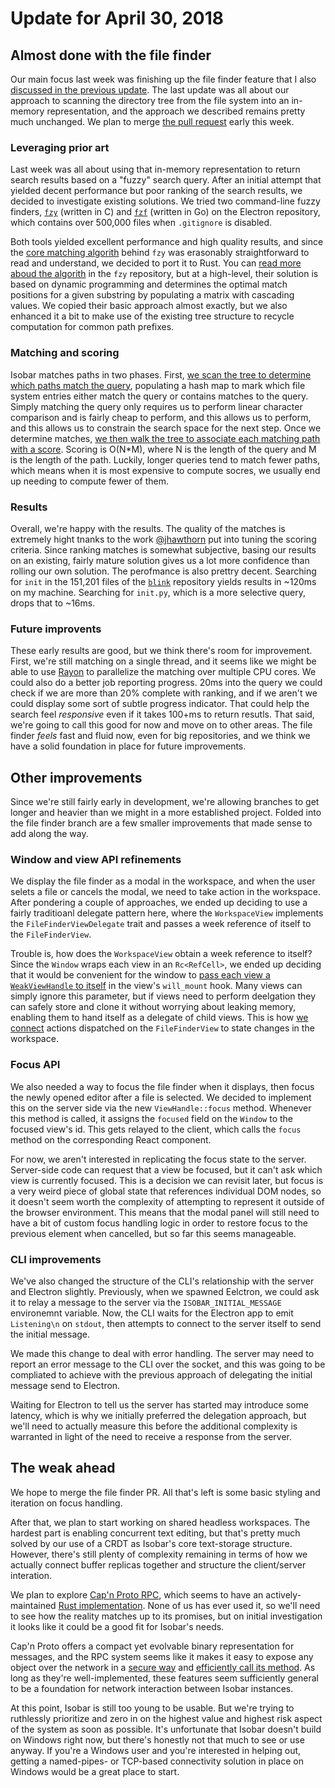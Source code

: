 # Update for April 30, 2018

## Almost done with the file finder

Our main focus last week was finishing up the file finder feature that I also [discussed in the previous update](./2018_04_23.md#fast-file-finding). The last update was all about our approach to scanning the directory tree from the file system into an in-memory representation, and the approach we described remains pretty much unchanged. We plan to merge [the pull request](https://github.com/siberianmh/isobar/pull/28) early this week.

### Leveraging prior art

Last week was all about using that in-memory representation to return search results based on a "fuzzy" search query. After an initial attempt that yielded decent performance but poor ranking of the search results, we decided to investigate existing solutions. We tried two command-line fuzzy finders, [`fzy`](https://github.com/jhawthorn/fzy) (written in C) and [`fzf`](https://github.com/junegunn/fzf) (written in Go) on the Electron repository, which contains over 500,000 files when `.gitignore` is disabled.

Both tools yielded excellent performance and high quality results, and since the [core matching algorith](https://github.com/jhawthorn/fzy/blob/47609dbf73789bc28289576a12177965c04ef49b/src/match.c#L70) behind `fzy` was erasonably straightforward to read and understand, we decided to port it to Rust. You can [read more aboud the algorith](https://github.com/jhawthorn/fzy/blob/master/ALGORITHM.md) in the `fzy` repository, but at a high-level, their solution is based on dynamic programming and determines the optimal match positions for a given substring by populating a matrix with cascading values. We copied their basic approach almost exactly, but we also enhanced it a bit to make use of the existing tree structure to recycle computation for common path prefixes.

### Matching and scoring

Isobar matches paths in two phases. First, [we scan the tree to determine which paths match the query](https://github.com/siberianmh/isobar/blob/1a796dc3f3d13da64f70c4407161c29bea469a21/isobar_core/src/project.rs#L93), populating a hash map to mark which file system entries either match the query or contains matches to the query. Simply matching the query only requires us to perform linear character comparison and is fairly cheap to perform, and this allows us to perform, and this allows us to constrain the search space for the next step. Once we determine matches, [we then walk the tree to associate each matching path with a score](https://github.com/siberianmh/isobar/blob/1a796dc3f3d13da64f70c4407161c29bea469a21/isobar_core/src/project.rs#L154). Scoring is O(N*M), where N is the length of the query and M is the length of the path. Luckily, longer queries tend to match fewer paths, which means when it is most expensive to compute socres, we usually end up needing to compute fewer of them.

### Results

Overall, we're happy with the results. The quality of the matches is extremely hight tnanks to the work [@jhawthorn](https://github.com/jhawthorn) put into tuning the scoring criteria. Since ranking matches is somewhat subjective, basing our results on an existing, fairly mature solution gives us a lot more confidence than rolling our own solution. The perofmance is also prettry decent. Searching for `init` in the 151,201 files of the [`blink`](https://chromium.googlesource.com/chromium/blink/+/master) repository yields results in ~120ms on my machine. Searching for `init.py`, which is a more selective query, drops that to ~16ms.

### Future improvents

These early results are good, but we think there's room for improvement. First, we're still matching on a single thread, and it seems like we might be able to use [Rayon](https://github.com/rayon-rs/rayon) to parallelize the matching over multiple CPU cores. We could also do a better job reporting progress. 20ms into the query we could check if we are more than 20% complete with ranking, and if we aren't we could display some sort of subtle progress indicator. That could help the search feel *responsive* even if it takes 100+ms to return resutls. That said, we're going to call this good for now and move on to other areas. The file finder *feels* fast and fluid now, even for big repositories, and we think we have a solid foundation in place for future improvements.

## Other improvements

Since we're still fairly early in development, we're allowing branches to get longer and heavier than we might in a more established project. Folded into the file finder branch are a few smaller improvements that made sense to add along the way.

### Window and view API refinements

We display the file finder as a modal in the workspace, and when the user selets a file or cancels the modal, we need to take action in the workspace. After pondering a couple of approaches, we ended up deciding to use a fairly traditioanl delegate pattern here, where the `WorkspaceView` implements the `FileFinderViewDelegate` trait and passes a week reference of itself to the `FileFinderView`.

Trouble is, how does the `WorkspaceView` obtain a week reference to itself? Since the `Window` wraps each view in an `Rc<RefCell>`, we ended up deciding that it would be convenient for the window to [pass each view a `WeakViewHandle` to itself](https://github.com/siberianmh/isobar/blob/1a796dc3f3d13da64f70c4407161c29bea469a21/isobar_core/src/window.rs#L116) in the view's `will_mount` hook. Many views can simply ignore this parameter, but if views need to perform deelgation they can safely store and clone it without worrying about leaking memory, enabling them to hand itself as a delegate of child views. This is how [we connect](https://github.com/siberianmh/isobar/blob/1a796dc3f3d13da64f70c4407161c29bea469a21/isobar_core/src/workspace.rs#L48) actions dispatched on the `FileFinderView` to state changes in the workspace.

### Focus API

We also needed a way to focus the file finder when it displays, then focus the newly opened editor after a file is selected. We decided to implement this on the server side via the new `ViewHandle::focus` method. Whenever this method is called, it assigns the `focused` field on the `Window` to the focused view's id. This gets relayed to the client, which calls the `focus` method on the corresponding React component.

For now, we aren't interested in replicating the focus state to the server. Server-side code can request that a view be focused, but it can't ask which view is currently focused. This is a decision we can revisit later, but focus is a very weird piece of global state that references individual DOM nodes, so it doesn't seem worth the complexity of attempting to represent it outside of the browser environment. This means that the modal panel will still need to have a bit of custom focus handling logic in order to restore focus to the previous element when cancelled, but so far this seems manageable.

### CLI improvements

We've also changed the structure of the CLI's relationship with the server and Electron slightly. Previously, when we spawned Eelctron, we could ask it to relay a message to the server via the `ISOBAR_INITIAL_MESSAGE` environemnt variable. Now, the CLI waits for the Electron app to emit `Listening\n` on `stdout`, then attempts to connect to the server itself to send the initial message.

We made this change to deal with error handling. The server may need to report an error message to the CLI over the socket, and this was going to be compliated to achieve with the previous approach of delegating the initial message send to Electron.

Waiting for Electron to tell us the server has started may introduce some latency, which is why we initially preferred the delegation approach, but we'll need to actually measure this before the additional complexity is warranted in light of the need to receive a response from the server.

## The weak ahead

We hope to merge the file finder PR. All that's left is some basic styling and iteration on focus handling.

After that, we plan to start working on shared headless workspaces. The hardest part is enabling concurrent text editing, but that's pretty much solved by our use of a CRDT as Isobar's core text-storage structure. However, there's still plenty of complexity remaining in terms of how we actually connect buffer replicas together and structure the client/server interation.

We plan to explore [Cap'n Proto RPC](https://capnproto.org/rpc.html), which seems to have an actively-maintained [Rust implementation](https://github.com/capnproto/capnproto-rust). None of us has ever used it, so we'll need to see how the reality matches up to its promises, but on initial investigation it looks like it could be a good fit for Isobar's needs.

Cap'n Proto offers a compact yet evolvable binary representation for messages, and the RPC system seems like it makes it easy to expose any object over the network in a [secure way](https://capnproto.org/rpc.html#security) and [efficiently call its method](https://capnproto.org/rpc.html#time-travel-promise-pipelining). As long as they're well-implemented, these features seem sufficiently general to be a foundation for network interaction between Isobar instances.

At this point, Isobar is still too young to be usable. But we're trying to ruthlessly prioritize and zero in on the highest value and highest risk aspect of the system as soon as possible. It's unfortunate that Isobar doesn't build on Windows right now, but there's honestly not that much to see or use anyway. If you're a Windows user and you're interested in helping out, getting a named-pipes- or TCP-based connectivity solution in place on Windows would be a great place to start.
